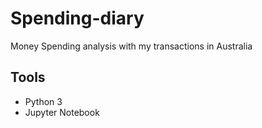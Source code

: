 # Spending-diary
Money Spending analysis with my transactions in Australia

## Tools
- Python 3
- Jupyter Notebook
